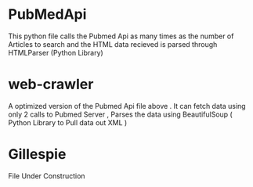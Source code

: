 # PubMedApi
	
This python file calls the Pubmed Api as many times as the number of Articles to search and the HTML data recieved is  parsed through HTMLParser (Python Library) 

# web-crawler
	
A optimized version of the Pubmed Api file above . It can fetch data using only 2 calls to Pubmed Server , Parses the data using BeautifulSoup ( Python Library to Pull data out XML )

# Gillespie
	
File Under Construction
